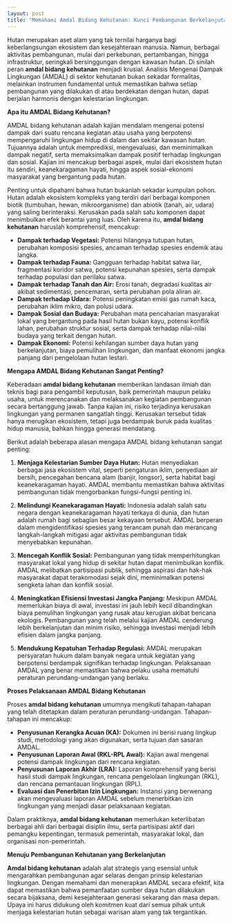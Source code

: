 ```yaml
---
layout: post
title: "Memahami Amdal Bidang Kehutanan: Kunci Pembangunan Berkelanjutan"
---
```


Hutan merupakan aset alam yang tak ternilai harganya bagi keberlangsungan ekosistem dan kesejahteraan manusia. Namun, berbagai aktivitas pembangunan, mulai dari perkebunan, pertambangan, hingga infrastruktur, seringkali bersinggungan dengan kawasan hutan. Di sinilah peran **amdal bidang kehutanan** menjadi krusial. Analisis Mengenai Dampak Lingkungan (AMDAL) di sektor kehutanan bukan sekadar formalitas, melainkan instrumen fundamental untuk memastikan bahwa setiap pembangunan yang dilakukan di atau berdekatan dengan hutan, dapat berjalan harmonis dengan kelestarian lingkungan.

**Apa itu AMDAL Bidang Kehutanan?**

AMDAL bidang kehutanan adalah kajian mendalam mengenai potensi dampak dari suatu rencana kegiatan atau usaha yang berpotensi mempengaruhi lingkungan hidup di dalam dan sekitar kawasan hutan. Tujuannya adalah untuk memprediksi, mengevaluasi, dan meminimalkan dampak negatif, serta memaksimalkan dampak positif terhadap lingkungan dan sosial. Kajian ini mencakup berbagai aspek, mulai dari ekosistem hutan itu sendiri, keanekaragaman hayati, hingga aspek sosial-ekonomi masyarakat yang bergantung pada hutan.

Penting untuk dipahami bahwa hutan bukanlah sekadar kumpulan pohon. Hutan adalah ekosistem kompleks yang terdiri dari berbagai komponen biotik (tumbuhan, hewan, mikroorganisme) dan abiotik (tanah, air, udara) yang saling berinteraksi. Kerusakan pada salah satu komponen dapat menimbulkan efek berantai yang luas. Oleh karena itu, **amdal bidang kehutanan** haruslah komprehensif, mencakup:

*   **Dampak terhadap Vegetasi:** Potensi hilangnya tutupan hutan, perubahan komposisi spesies, ancaman terhadap spesies endemik atau langka.
*   **Dampak terhadap Fauna:** Gangguan terhadap habitat satwa liar, fragmentasi koridor satwa, potensi kepunahan spesies, serta dampak terhadap populasi dan perilaku satwa.
*   **Dampak terhadap Tanah dan Air:** Erosi tanah, degradasi kualitas air akibat sedimentasi, pencemaran, serta perubahan pola aliran air.
*   **Dampak terhadap Udara:** Potensi peningkatan emisi gas rumah kaca, perubahan iklim mikro, dan polusi udara.
*   **Dampak Sosial dan Budaya:** Perubahan mata pencaharian masyarakat lokal yang bergantung pada hasil hutan bukan kayu, potensi konflik lahan, perubahan struktur sosial, serta dampak terhadap nilai-nilai budaya yang terkait dengan hutan.
*   **Dampak Ekonomi:** Potensi kehilangan sumber daya hutan yang berkelanjutan, biaya pemulihan lingkungan, dan manfaat ekonomi jangka panjang dari pengelolaan hutan lestari.

**Mengapa AMDAL Bidang Kehutanan Sangat Penting?**

Keberadaan **amdal bidang kehutanan** memberikan landasan ilmiah dan teknis bagi para pengambil keputusan, baik pemerintah maupun pelaku usaha, untuk merencanakan dan melaksanakan kegiatan pembangunan secara bertanggung jawab. Tanpa kajian ini, risiko terjadinya kerusakan lingkungan yang permanen sangatlah tinggi. Kerusakan tersebut tidak hanya merugikan ekosistem, tetapi juga berdampak buruk pada kualitas hidup manusia, bahkan hingga generasi mendatang.

Berikut adalah beberapa alasan mengapa AMDAL bidang kehutanan sangat penting:

1.  **Menjaga Kelestarian Sumber Daya Hutan:** Hutan menyediakan berbagai jasa ekosistem vital, seperti pengaturan iklim, penyediaan air bersih, pencegahan bencana alam (banjir, longsor), serta habitat bagi keanekaragaman hayati. AMDAL membantu memastikan bahwa aktivitas pembangunan tidak mengorbankan fungsi-fungsi penting ini.

2.  **Melindungi Keanekaragaman Hayati:** Indonesia adalah salah satu negara dengan keanekaragaman hayati terkaya di dunia, dan hutan adalah rumah bagi sebagian besar kekayaan tersebut. AMDAL berperan dalam mengidentifikasi spesies yang terancam punah dan merancang langkah-langkah mitigasi agar aktivitas pembangunan tidak menyebabkan kepunahan.

3.  **Mencegah Konflik Sosial:** Pembangunan yang tidak memperhitungkan masyarakat lokal yang hidup di sekitar hutan dapat menimbulkan konflik. AMDAL melibatkan partisipasi publik, sehingga aspirasi dan hak-hak masyarakat dapat terakomodasi sejak dini, meminimalkan potensi sengketa lahan dan konflik sosial.

4.  **Meningkatkan Efisiensi Investasi Jangka Panjang:** Meskipun AMDAL memerlukan biaya di awal, investasi ini jauh lebih kecil dibandingkan biaya pemulihan lingkungan yang rusak atau kerugian akibat bencana ekologis. Pembangunan yang telah melalui kajian AMDAL cenderung lebih berkelanjutan dan minim risiko, sehingga investasi menjadi lebih efisien dalam jangka panjang.

5.  **Mendukung Kepatuhan Terhadap Regulasi:** AMDAL merupakan persyaratan hukum dalam banyak negara untuk kegiatan yang berpotensi berdampak signifikan terhadap lingkungan. Pelaksanaan AMDAL yang benar memastikan bahwa pelaku usaha mematuhi peraturan perundang-undangan yang berlaku.

**Proses Pelaksanaan AMDAL Bidang Kehutanan**

Proses **amdal bidang kehutanan** umumnya mengikuti tahapan-tahapan yang telah ditetapkan dalam peraturan perundang-undangan. Tahapan-tahapan ini mencakup:

*   **Penyusunan Kerangka Acuan (KA):** Dokumen ini berisi ruang lingkup studi, metodologi yang akan digunakan, serta tujuan dan sasaran AMDAL.
*   **Penyusunan Laporan Awal (RKL-RPL Awal):** Kajian awal mengenai potensi dampak lingkungan dari rencana kegiatan.
*   **Penyusunan Laporan Akhir (LRA):** Laporan komprehensif yang berisi hasil studi dampak lingkungan, rencana pengelolaan lingkungan (RKL), dan rencana pemantauan lingkungan (RPL).
*   **Evaluasi dan Penerbitan Izin Lingkungan:** Instansi yang berwenang akan mengevaluasi laporan AMDAL sebelum menerbitkan izin lingkungan yang menjadi dasar pelaksanaan kegiatan.

Dalam praktiknya, **amdal bidang kehutanan** memerlukan keterlibatan berbagai ahli dari berbagai disiplin ilmu, serta partisipasi aktif dari pemangku kepentingan, termasuk pemerintah, masyarakat lokal, dan organisasi non-pemerintah.

**Menuju Pembangunan Kehutanan yang Berkelanjutan**

**Amdal bidang kehutanan** adalah alat strategis yang esensial untuk mengarahkan pembangunan agar selaras dengan prinsip kelestarian lingkungan. Dengan memahami dan menerapkan AMDAL secara efektif, kita dapat memastikan bahwa pemanfaatan sumber daya hutan dilakukan secara bijaksana, demi kesejahteraan generasi sekarang dan masa depan. Upaya ini harus didukung oleh komitmen kuat dari semua pihak untuk menjaga kelestarian hutan sebagai warisan alam yang tak tergantikan.
